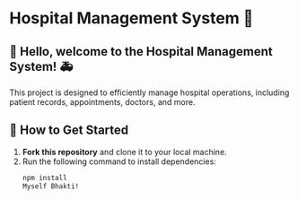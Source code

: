 # Hospital Management System 🏥

## 👋 Hello, welcome to the Hospital Management System! 🚑  
This project is designed to efficiently manage hospital operations, including patient records, appointments, doctors, and more.

## 🚀 How to Get Started

1. **Fork this repository** and clone it to your local machine.
2. Run the following command to install dependencies:
   ```sh
   npm install
   Myself Bhakti!
